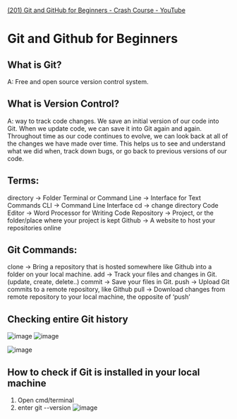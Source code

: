 [(201) Git and GitHub for Beginners - Crash Course - YouTube](https://www.youtube.com/watch?v=RGOj5yH7evk)
# Git and Github for Beginners

## What is Git?
A: Free and open source version control system.

## What is Version Control?
A: way to track code changes. We save an initial version of our code into Git. When we update code, we can save it into Git again and again. Throughout time as our code continues to evolve, we can look back at all of the changes we have made over time.
This helps us to see and understand what we did when, track down bugs, or go back to previous versions of our code.

## Terms:
directory -> Folder
Terminal or Command Line -> Interface for Text Commands
CLI -> Command Line Interface
cd -> change directory
Code Editor -> Word Processor for Writing Code
Repository -> Project, or the folder/place where your project is kept
Github -> A website to host your repositories online

## Git Commands:
clone -> Bring a repository that is hosted somewhere like Github into a folder on your local machine.
add -> Track your files and changes in Git. (update, create, delete..)
commit -> Save your files in Git.
push -> Upload Git commits to a remote repository, like Github
pull -> Download changes from remote repository to your local machine, the opposite of ‘push’

## Checking entire Git history
![image](https://user-images.githubusercontent.com/105096396/174553237-93b4bd4b-7d20-439d-b50f-1bdd92ff7922.png)
![image](https://user-images.githubusercontent.com/105096396/174553576-d985ee49-9cb2-47cb-9943-a4edea77f3e0.png)

![image](https://user-images.githubusercontent.com/105096396/174553820-1f78ed52-1e63-433d-a412-ffaf49dc1837.png)


## How to check if Git is installed in your local machine
1. Open cmd/terminal
2. enter git --version
![image](https://user-images.githubusercontent.com/105096396/174554271-92c5cc2d-e5a5-46b8-85a2-808653b9b6d1.png)

